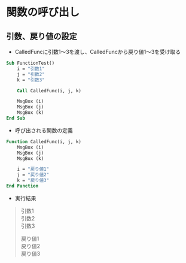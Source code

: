 # 関数の呼び出し

## 引数、戻り値の設定

* CalledFuncに引数1～3を渡し、CalledFuncから戻り値1～3を受け取る

```vb
Sub FunctionTest()
    i = "引数1"
    j = "引数2"
    k = "引数3"

    Call CalledFunc(i, j, k)

    MsgBox (i)
    MsgBox (j)
    MsgBox (k)
End Sub
```

* 呼び出される関数の定義

```vb
Function CalledFunc(i, j, k)
    MsgBox (i)
    MsgBox (j)
    MsgBox (k)

    i = "戻り値1"
    j = "戻り値2"
    k = "戻り値3"
End Function
```

* 実行結果

> 引数1  
引数2  
引数3  
>
> 戻り値1  
戻り値2  
戻り値3

